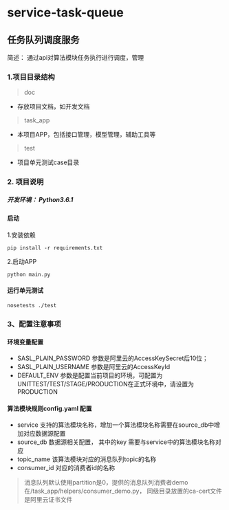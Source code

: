 # service-task-queue
## 任务队列调度服务
简述： 通过api对算法模块任务执行进行调度，管理
### 1.项目目录结构
> doc
* 存放项目文档，如开发文档
> task_app
* 本项目APP，包括接口管理，模型管理，辅助工具等
> test
* 项目单元测试case目录
### 2. 项目说明
##### 开发环境： Python3.6.1
#### 启动
1.安装依赖
```
pip install -r requirements.txt
```
2.启动APP
```
python main.py
```
#### 运行单元测试
```
nosetests ./test
```
### 3、配置注意事项
#### 环境变量配置
* SASL_PLAIN_PASSWORD 参数是阿里云的AccessKeySecret后10位；
* SASL_PLAIN_USERNAME 参数是阿里云的AccessKeyId
* DEFAULT_ENV 参数是配置当前项目的环境，可配置为UNITTEST/TEST/STAGE/PRODUCTION在正式环境中，请设置为PRODUCTION
#### 算法模块规则config.yaml 配置
* service 支持的算法模块名称，增加一个算法模块名称需要在source_db中增加对应数据源配置
* source_db 数据源相关配置， 其中的key 需要与service中的算法模块名称对应
* topic_name 该算法模块对应的消息队列topic的名称
* consumer_id 对应的消费者id的名称
> 消息队列默认使用partition是0，提供的消息队列消费者demo在/task_app/helpers/consumer_demo.py，
同级目录放置的ca-cert文件是阿里云证书文件
